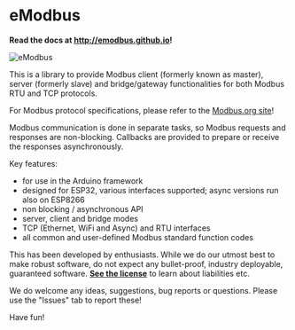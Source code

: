 
# eModbus

**Read the docs at http://emodbus.github.io!**

![eModbus](https://github.com/eModbus/eModbus/workflows/Building/badge.svg)

This is a library to provide Modbus client (formerly known as master), server (formerly slave) and bridge/gateway functionalities for both Modbus RTU and TCP protocols.

For Modbus protocol specifications, please refer to the [Modbus.org site](https://www.modbus.org/specs.php)!

Modbus communication is done in separate tasks, so Modbus requests and responses are non-blocking. Callbacks are provided to prepare or receive the responses asynchronously.

Key features:
- for use in the Arduino framework
- designed for ESP32, various interfaces supported; async versions run also on ESP8266
- non blocking / asynchronous API
- server, client and bridge modes
- TCP (Ethernet, WiFi and Async) and RTU interfaces
- all common and user-defined Modbus standard function codes 

This has been developed by enthusiasts. While we do our utmost best to make robust software, do not expect any bullet-proof, industry deployable, guaranteed software. [**See the license**](https://github.com/eModbus/eModbus/blob/master/license.md) to learn about liabilities etc.

We do welcome any ideas, suggestions, bug reports or questions. Please use the "Issues" tab to report these!

Have fun!
